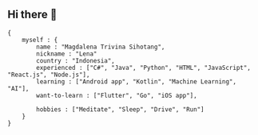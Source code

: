 ## Hi there 👋

```
{
    myself : {
        name : "Magdalena Trivina Sihotang",
        nickname : "Lena"
        country : "Indonesia",
        experienced : ["C#", "Java", "Python", "HTML", "JavaScript", "React.js", "Node.js"],
        learning : ["Android app", "Kotlin", "Machine Learning", "AI"],
        want-to-learn : ["Flutter", "Go", "iOS app"], 

        hobbies : ["Meditate", "Sleep", "Drive", "Run"]
    }
}
```

<!--
**magdalena-trivina/magdalena-trivina** is a ✨ _special_ ✨ repository because its `README.md` (this file) appears on your GitHub profile.

Here are some ideas to get you started:

- 🔭 I’m currently working on ...
- 🌱 I’m currently learning ...
- 👯 I’m looking to collaborate on ...
- 🤔 I’m looking for help with ...
- 💬 Ask me about ...
- 📫 How to reach me: ...
- 😄 Pronouns: ...
- ⚡ Fun fact: ...
-->
